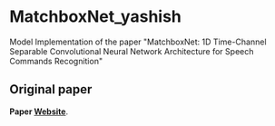 # MatchboxNet_yashish

Model Implementation of the paper "MatchboxNet: 1D Time-Channel Separable Convolutional Neural Network Architecture for Speech Commands Recognition"

## Original paper

**Paper [Website](https://www.isca-speech.org/archive/pdfs/interspeech_2020/majumdar20_interspeech.pdf)**.
